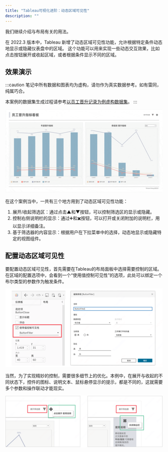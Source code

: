 ```yaml
---
title: "Tableau可视化进阶：动态区域可见性"
description: ""
---
```


我们继续介绍与布局有关的用法。

在 2022.3 版本中，Tableau 新增了动态区域可见性功能，允许根据特定条件动态地显示或隐藏仪表盘中的区域。  这个功能可以用来实现一些动态交互效果，比如点击按钮展开或收起区域，或者根据条件显示不同的区域。

## 效果演示

:::caution
笔记中所有数据和图表均为虚构，请勿作为真实数据参考。如有雷同，纯属巧合。

本案例的数据集生成过程请参考[以员工晋升记录为例虚构数据集](../../analysis/dataprocessing/fictional-promotion-dataset)。
:::

![tableau_dynamic_area](../../../../assets/visualization/tableau_dynamic_area.gif)

在这个案例当中，一共有三个地方用到了动态区域可见性功能：

1. 展开/收起筛选区：通过点击▲和▼按钮，可以控制筛选区的显示或隐藏。
2. 控制右侧说明栏的显示：通过➕和✖️按钮，可以打开或关闭附加的说明栏，用以显示详细备注。
3. 基于筛选器的内容显示：根据用户在下拉菜单中的选择，动态地显示或隐藏特定的视图组件。

## 配置动态区域可见性

要配置动态区域可见性，首先需要在Tableau的布局面板中选择需要控制的区域。在区域的配置选项中，会看到一个“使用值控制可见性”的选项，此处可以绑定一个布尔类型的参数作为触发条件。

![tableau_buttonfilter](../../../../assets/visualization/tableau_buttonfilter.png)

当然，为了实现精妙的控制，需要很多细节上的优化。本例中，在展开与收起的不同状态下，控件的图标、说明文本、鼠标悬停显示的提示，都是不同的，这就需要多个参数和操作联动才能现实。

![tableau_dynamic_area_button](../../../../assets/visualization/tableau_dynamic_area_button.png)